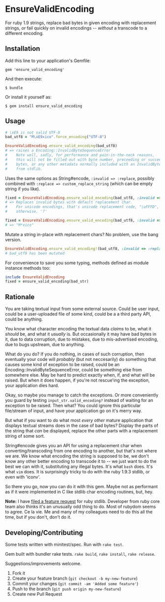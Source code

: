 # EnsureValidEncoding

For ruby 1.9 strings, replace bad bytes in given encoding with replacement strings, _or_ fail quickly on invalid encodings --  _without_ a transcode to a different encoding. 

## Installation

Add this line to your application's Gemfile:

    gem 'ensure_valid_encoding'

And then execute:

    $ bundle

Or install it yourself as:

    $ gem install ensure_valid_encoding

## Usage

~~~ruby
# \xE9 is not valid UTF-8
bad_utf8 = "M\xE9xico".force_encoding("UTF-8")  

EnsureValidEncoding.ensure_valid_encoding(bad_utf8)
# => raises a Encoding::InvalidByteSequenceError
#    Note well, sadly, for performance and pain-in-the-neck reasons,
#    this will not be filled out with byte number, preceeding or succeeding
#    bytes, or any other metadata normally included with an InvalidByteSequenceError
#    from stdlib. 
~~~~

Uses the same options as String#encode, `:invalid => :replace`, possibly
combined with `:replace => custom_replace_string` (which can be empty
string if you like). 

~~~ruby
fixed = EnsureValidEncoding.ensure_valid_encoding(bad_utf8, :invalid => :replace)
# => Replaces invalid bytes with default replacement char. 
#    For unicode encodings, that's unicode replacement code, "\uFFFD",
#    otherwise, '?'

fixed = EnsureValidEncoding.ensure_valid_encoding(bad_utf8, :invalid => :replace, :replace => "*")
# => "M*xico"
~~~

Mutate a string in-place with replacement chars? No problem, use the bang
version. 

~~~ruby
EnsureValidEncoding.ensure_valid_encoding!(bad_utf8, :invalid => :replace)
# bad_utf8 has been mutated
~~~

For convenience to save you some typing, methods defined as module instance
methods too:

~~~ruby
include EnsureValidEncoding
fixed = ensure_valid_encoding(bad_str)
~~~

## Rationale

You are taking textual input from some external source. Could be user input, 
could be a user-uploaded file of some kind, could be a a third party API, could
be anything. 

You know what character encoding the textual data _claims_ to be, what it
_should_ be, and what it _usually_ is.  But occasionally it may have bad bytes
in it, due to data corruption, due to mistakes, due to mis-advertised encoding, 
due to bugs upstream, due to anything. 

What do you do?  If you do nothing, in cases of such corruption, then 
eventually your code will _probably_ (but not neccesarily) do something 
that causes some kind of exception to be raised, could be an 
Encoding::InvalidByteSequenceError, could be something else from somewhere else. 
May be hard to predict exactly when, if, and what will be raised. 
But when it does happen, if you're not rescue'ing the exception, 
your application dies hard. 

Okay, so maybe you manage to catch the exceptions. Or more 
conveniently you guard by testing `input_str.valid_encoding?` instead of waiting
for an exception to be raised. Then what? You could ignore this particular 
file/stream of input, and have your application go on it's merry way. 

But what if you want to do what most _every other_ mature application that
displays textual streams does in the case of bad bytes? Display the parts of the
string that _can_ be displayed, replace the other parts with a replacement
string of some sort. 

String#encode gives you an API for using a replacement char when converting/transcoding
from one encoding to another, but that's not where we are. We know what encoding
the string is supposed to be, we don't know any other better encoding to 
transcode it to -- we just want to do the best we can with it, substituting
any illegal bytes. It's what `bash` does. It's what `vim` does.  It is
surprisingly tricky to do with the ruby 1.9.3 stdlib, or even with 'iconv'. 

So there you go, now you can do it with this gem. Maybe not as performant 
as if it were implemented in C like stdlib char encoding routines, but, hey. 

 
**Note:** I have [filed a feature request](https://bugs.ruby-lang.org/issues/6321) for ruby stdlib. Developer from 
ruby core team also thinks it's an unusually odd thing to do. Most of rubydom seems to agree. Ce la vie. Me and
many of my colleagues need to do this all the time, but if you don't, don't do it. 

## Developing/Contributing

Some tests written with minitest/spec. Run with `rake test`. 

Gem built with bundler rake tests. `rake build`, `rake install`, `rake release`. 

Suggestions/improvements welcome. 

1. Fork it
2. Create your feature branch (`git checkout -b my-new-feature`)
3. Commit your changes (`git commit -am 'Added some feature'`)
4. Push to the branch (`git push origin my-new-feature`)
5. Create new Pull Request
